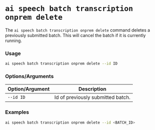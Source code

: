 # `ai speech batch transcription onprem delete`

The `ai speech batch transcription onprem delete` command deletes a previously submitted batch. This will cancel the batch if it is currently running.

### Usage

``` bash
ai speech batch transcription onprem delete --id ID
```

### Options/Arguments

| Option/Argument  | Description                              |
|------------------|------------------------------------------|
| `--id ID`          | Id of previously submitted batch.        |

### Examples

``` bash title="Delete a previously submitted batch by ID"
ai speech batch transcription onprem delete --id <BATCH_ID>
```
